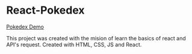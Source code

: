 # React-Pokedex
[Pokedex Demo](https://pokedex-react-ivanchr.netlify.app/)

This project was created with the mision of learn the basics of react and API's request.
Created with HTML, CSS, JS and React.

